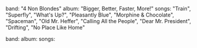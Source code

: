 band: "4 Non Blondes"
album: "Bigger, Better, Faster, More!"
songs:
	"Train", "Superfly", 	"What's Up?", "Pleasantly Blue", 	"Morphine & Chocolate", 	"Spaceman", "Old Mr. Heffer", 	"Calling All the People", "Dear Mr. President", 	"Drifting", "No Place Like Home"




band: 
album:
songs: